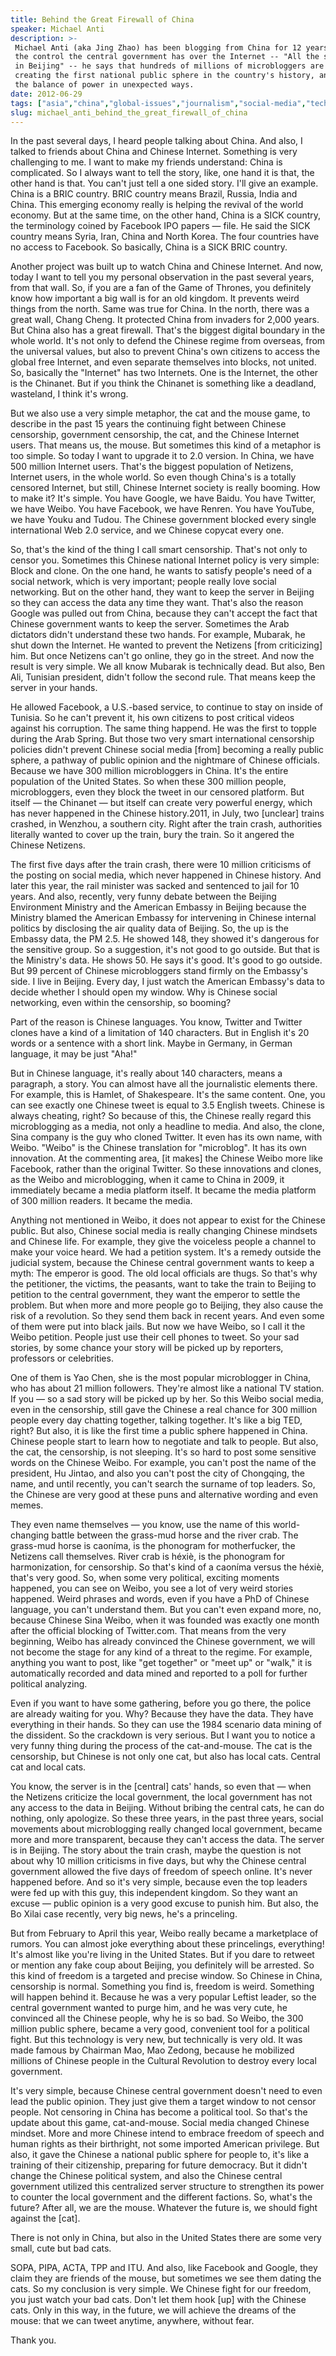 ```yaml
---
title: Behind the Great Firewall of China
speaker: Michael Anti
description: >-
 Michael Anti (aka Jing Zhao) has been blogging from China for 12 years. Despite
 the control the central government has over the Internet -- "All the servers are
 in Beijing" -- he says that hundreds of millions of microbloggers are in fact
 creating the first national public sphere in the country's history, and shifting
 the balance of power in unexpected ways.
date: 2012-06-29
tags: ["asia","china","global-issues","journalism","social-media","technology"]
slug: michael_anti_behind_the_great_firewall_of_china
---
```


In the past several days, I heard people talking about China. And also, I talked to
friends about China and Chinese Internet. Something is very challenging to me. I want to
make my friends understand: China is complicated. So I always want to tell the story,
like, one hand it is that, the other hand is that. You can't just tell a one sided story.
I'll give an example. China is a BRIC country. BRIC country means Brazil, Russia, India
and China. This emerging economy really is helping the revival of the world economy. But
at the same time, on the other hand, China is a SICK country, the terminology coined by
Facebook IPO papers — file. He said the SICK country means Syria, Iran, China and North
Korea. The four countries have no access to Facebook. So basically, China is a SICK BRIC
country.

Another project was built up to watch China and Chinese Internet. And now, today I want to
tell you my personal observation in the past several years, from that wall. So, if you are
a fan of the Game of Thrones, you definitely know how important a big wall is for an old
kingdom. It prevents weird things from the north. Same was true for China. In the north,
there was a great wall, Chang Cheng. It protected China from invaders for 2,000 years. But
China also has a great firewall. That's the biggest digital boundary in the whole world.
It's not only to defend the Chinese regime from overseas, from the universal values, but
also to prevent China's own citizens to access the global free Internet, and even separate
themselves into blocks, not united. So, basically the "Internet" has two Internets. One is
the Internet, the other is the Chinanet. But if you think the Chinanet is something like a
deadland, wasteland, I think it's wrong.

But we also use a very simple metaphor, the cat and the mouse game, to describe in the
past 15 years the continuing fight between Chinese censorship, government censorship, the
cat, and the Chinese Internet users. That means us, the mouse. But sometimes this kind of
a metaphor is too simple. So today I want to upgrade it to 2.0 version. In China, we have
500 million Internet users. That's the biggest population of Netizens, Internet users, in
the whole world. So even though China's is a totally censored Internet, but still, Chinese
Internet society is really booming. How to make it? It's simple. You have Google, we have
Baidu. You have Twitter, we have Weibo. You have Facebook, we have Renren. You have
YouTube, we have Youku and Tudou. The Chinese government blocked every single
international Web 2.0 service, and we Chinese copycat every one.

So, that's the kind of the thing I call smart censorship. That's not only to censor you.
Sometimes this Chinese national Internet policy is very simple: Block and clone. On the
one hand, he wants to satisfy people's need of a social network, which is very important;
people really love social networking. But on the other hand, they want to keep the server
in Beijing so they can access the data any time they want. That's also the reason Google
was pulled out from China, because they can't accept the fact that Chinese government
wants to keep the server. Sometimes the Arab dictators didn't understand these two hands.
For example, Mubarak, he shut down the Internet. He wanted to prevent the Netizens [from
criticizing] him. But once Netizens can't go online, they go in the street. And now the
result is very simple. We all know Mubarak is technically dead. But also, Ben Ali,
Tunisian president, didn't follow the second rule. That means keep the server in your
hands.

He allowed Facebook, a U.S.-based service, to continue to stay on inside of Tunisia. So he
can't prevent it, his own citizens to post critical videos against his corruption. The
same thing happend. He was the first to topple during the Arab Spring. But those two very
smart international censorship policies didn't prevent Chinese social media [from]
becoming a really public sphere, a pathway of public opinion and the nightmare of Chinese
officials. Because we have 300 million microbloggers in China. It's the entire population
of the United States. So when these 300 million people, microbloggers, even they block the
tweet in our censored platform. But itself — the Chinanet — but itself can create very
powerful energy, which has never happened in the Chinese history.2011, in July, two
[unclear] trains crashed, in Wenzhou, a southern city. Right after the train crash,
authorities literally wanted to cover up the train, bury the train. So it angered the
Chinese Netizens.

The first five days after the train crash, there were 10 million criticisms of the posting
on social media, which never happened in Chinese history. And later this year, the rail
minister was sacked and sentenced to jail for 10 years. And also, recently, very funny
debate between the Beijing Environment Ministry and the American Embassy in Beijing
because the Ministry blamed the American Embassy for intervening in Chinese internal
politics by disclosing the air quality data of Beijing. So, the up is the Embassy data,
the PM 2.5. He showed 148, they showed it's dangerous for the sensitive group. So a
suggestion, it's not good to go outside. But that is the Ministry's data. He shows 50. He
says it's good. It's good to go outside. But 99 percent of Chinese microbloggers stand
firmly on the Embassy's side. I live in Beijing. Every day, I just watch the American
Embassy's data to decide whether I should open my window. Why is Chinese social networking,
even within the censorship, so booming?

Part of the reason is Chinese languages. You know, Twitter and Twitter clones have a kind
of a limitation of 140 characters. But in English it's 20 words or a sentence with a short
link. Maybe in Germany, in German language, it may be just "Aha!"

But in Chinese language, it's really about 140 characters, means a paragraph, a story. You
can almost have all the journalistic elements there. For example, this is Hamlet, of
Shakespeare. It's the same content. One, you can see exactly one Chinese tweet is equal to
3.5 English tweets. Chinese is always cheating, right? So because of this, the Chinese
really regard this microblogging as a media, not only a headline to media. And also, the
clone, Sina company is the guy who cloned Twitter. It even has its own name, with Weibo.
"Weibo" is the Chinese translation for "microblog". It has its own innovation. At the
commenting area, [it makes] the Chinese Weibo more like Facebook, rather than the original
Twitter. So these innovations and clones, as the Weibo and microblogging, when it came to
China in 2009, it immediately became a media platform itself. It became the media platform
of 300 million readers. It became the media.

Anything not mentioned in Weibo, it does not appear to exist for the Chinese public. But
also, Chinese social media is really changing Chinese mindsets and Chinese life. For
example, they give the voiceless people a channel to make your voice heard. We had a
petition system. It's a remedy outside the judicial system, because the Chinese central
government wants to keep a myth: The emperor is good. The old local officials are thugs.
So that's why the petitioner, the victims, the peasants, want to take the train to Beijing
to petition to the central government, they want the emperor to settle the problem. But
when more and more people go to Beijing, they also cause the risk of a revolution. So they
send them back in recent years. And even some of them were put into black jails. But now
we have Weibo, so I call it the Weibo petition. People just use their cell phones to
tweet. So your sad stories, by some chance your story will be picked up by reporters,
professors or celebrities.

One of them is Yao Chen, she is the most popular microblogger in China, who has about 21
million followers. They're almost like a national TV station. If you — so a sad story will
be picked up by her. So this Weibo social media, even in the censorship, still gave the
Chinese a real chance for 300 million people every day chatting together, talking
together. It's like a big TED, right? But also, it is like the first time a public sphere
happened in China. Chinese people start to learn how to negotiate and talk to people. But
also, the cat, the censorship, is not sleeping. It's so hard to post some sensitive words
on the Chinese Weibo. For example, you can't post the name of the president, Hu Jintao,
and also you can't post the city of Chongqing, the name, and until recently, you can't
search the surname of top leaders. So, the Chinese are very good at these puns and
alternative wording and even memes.

They even name themselves — you know, use the name of this world-changing battle between
the grass-mud horse and the river crab. The grass-mud horse is caoníma, is the phonogram
for motherfucker, the Netizens call themselves. River crab is héxiè, is the phonogram for
harmonization, for censorship. So that's kind of a caoníma versus the héxiè, that's very
good. So, when some very political, exciting moments happened, you can see on Weibo, you
see a lot of very weird stories happened. Weird phrases and words, even if you have a PhD
of Chinese language, you can't understand them. But you can't even expand more, no, because
Chinese Sina Weibo, when it was founded was exactly one month after the official blocking
of Twitter.com. That means from the very beginning, Weibo has already convinced the
Chinese government, we will not become the stage for any kind of a threat to the regime.
For example, anything you want to post, like "get together" or "meet up" or "walk," it is
automatically recorded and data mined and reported to a poll for further political
analyzing.

Even if you want to have some gathering, before you go there, the police are already
waiting for you. Why? Because they have the data. They have everything in their hands. So
they can use the 1984 scenario data mining of the dissident. So the crackdown is very
serious. But I want you to notice a very funny thing during the process of the
cat-and-mouse. The cat is the censorship, but Chinese is not only one cat, but also has
local cats. Central cat and local cats.

You know, the server is in the [central] cats' hands, so even that — when the Netizens
criticize the local government, the local government has not any access to the data in
Beijing. Without bribing the central cats, he can do nothing, only apologize. So these
three years, in the past three years, social movements about microblogging really changed
local government, became more and more transparent, because they can't access the data.
The server is in Beijing. The story about the train crash, maybe the question is not about
why 10 million criticisms in five days, but why the Chinese central government allowed the
five days of freedom of speech online. It's never happened before. And so it's very
simple, because even the top leaders were fed up with this guy, this independent kingdom.
So they want an excuse — public opinion is a very good excuse to punish him. But also, the
Bo Xilai case recently, very big news, he's a princeling.

But from February to April this year, Weibo really became a marketplace of rumors. You can
almost joke everything about these princelings, everything! It's almost like you're living
in the United States. But if you dare to retweet or mention any fake coup about Beijing,
you definitely will be arrested. So this kind of freedom is a targeted and precise
window. So Chinese in China, censorship is normal. Something you find is, freedom is weird.
Something will happen behind it. Because he was a very popular Leftist leader, so the
central government wanted to purge him, and he was very cute, he convinced all the Chinese
people, why he is so bad. So Weibo, the 300 million public sphere, became a very good,
convenient tool for a political fight. But this technology is very new, but technically is
very old. It was made famous by Chairman Mao, Mao Zedong, because he mobilized millions of
Chinese people in the Cultural Revolution to destroy every local government.

It's very simple, because Chinese central government doesn't need to even lead the public
opinion. They just give them a target window to not censor people. Not censoring in China
has become a political tool. So that's the update about this game, cat-and-mouse. Social
media changed Chinese mindset. More and more Chinese intend to embrace freedom of speech
and human rights as their birthright, not some imported American privilege. But also, it
gave the Chinese a national public sphere for people to, it's like a training of their
citizenship, preparing for future democracy. But it didn't change the Chinese political
system, and also the Chinese central government utilized this centralized server structure
to strengthen its power to counter the local government and the different factions. So,
what's the future? After all, we are the mouse. Whatever the future is, we should fight
against the [cat].

There is not only in China, but also in the United States there are some very small, cute
but bad cats.

SOPA, PIPA, ACTA, TPP and ITU. And also, like Facebook and Google, they claim they are
friends of the mouse, but sometimes we see them dating the cats. So my conclusion is very
simple. We Chinese fight for our freedom, you just watch your bad cats. Don't let them
hook [up] with the Chinese cats. Only in this way, in the future, we will achieve the
dreams of the mouse: that we can tweet anytime, anywhere, without fear.

Thank you.

<!--
ad_duration=3.33
event="TEDGlobal 2012"
external_start_time=0
intro_duration=11.82
is_subtitle_required="True"
is_talk_featured="True"
language="en"
language_swap="False"
native_language="en"
number_of_related_talks=6
number_of_speakers=1
number_of_subtitled_videos=30
number_of_tags=6
number_of_talk_download_languages=31
number_of_talk_more_resources=0
number_of_talk_recommendations=0
number_of_talks_take_actions=0
post_ad_duration=0.83
published_timestamp="2012-07-30 15:03:53"
recording_date="2012-06-29"
speaker_description="Blogger"
speaker_is_published=1
speaker_name="Michael Anti"
talk_name="Behind the Great Firewall of China"
talks_tags=["asia","china","global-issues","journalism","social-media","technology"]
url_audio="https://download.ted.com/talks/MichaelAnti_2012G.mp3?apikey=acme-roadrunner"
url_photo_speaker="https://pe.tedcdn.com/images/ted/680c543fb476fa59a15b13fab5a049657dd2697e_254x191.jpg"
url_photo_talk="https://pe.tedcdn.com/images/ted/21cfdf7c11fdeaa2a4cfbffd24997ba2aa6f0830_1600x1200.jpg"
url_webpage="https://www.ted.com/talks/michael_anti_behind_the_great_firewall_of_china"
video_type_name="TED Stage Talk"
-->